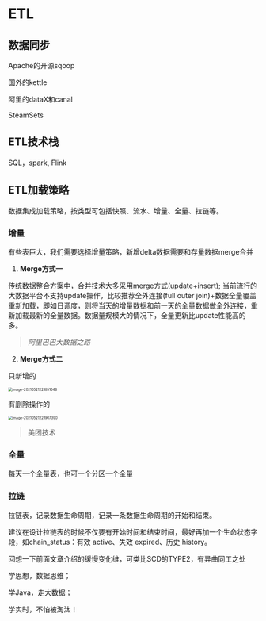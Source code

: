 # ETL 

## 数据同步

Apache的开源sqoop

 国外的kettle

阿里的dataX和canal

SteamSets

## ETL技术栈

SQL，spark, Flink

## ETL加载策略

数据集成加载策略，按类型可包括快照、流水、增量、全量、拉链等。

### 增量

有些表巨大，我们需要选择增量策略，新增delta数据需要和存量数据merge合并

1. **Merge方式一**

传统数据整合方案中，合并技术大多采用merge方式(update+insert); 当前流行的大数据平台不支持update操作，比较推荐全外连接(full outer join)+数据全量覆盖重新加载，即如日调度，则将当天的增量数据和前一天的全量数据做全外连接，重新加载最新的全量数据。数据量规模大的情况下，全量更新比update性能高的多。

> *阿里巴巴大数据之路*

2. **Merge方式二**

只新增的

<img src="https://gitee.com/luckywind/PigGo/raw/master/image/image-20210521221851048.png" alt="image-20210521221851048" style="zoom:50%;" />

有删除操作的

<img src="https://gitee.com/luckywind/PigGo/raw/master/image/image-20210521221907390.png" alt="image-20210521221907390" style="zoom:50%;" />

> 美团技术

### 全量

每天一个全量表，也可一个分区一个全量

### 拉链

拉链表，记录数据生命周期，记录一条数据生命周期的开始和结束。

建议在设计拉链表的时候不仅要有开始时间和结束时间，最好再加一个生命状态字段，如chain_status：有效 active、失效 expired、历史 history。

回想一下前面文章介绍的缓慢变化维，可类比SCD的TYPE2，有异曲同工之处

学思想，数据思维；

学Java，走大数据；

学实时，不怕被淘汰！